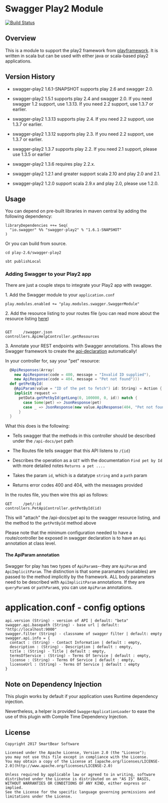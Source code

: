 # Swagger Play2 Module

[![Build Status](https://travis-ci.org/swagger-api/swagger-play.svg?branch=master)](https://travis-ci.org/swagger-api/swagger-play)


## Overview
This is a module to support the play2 framework from [playframework](http://www.playframework.org).  It is written in scala but can be used with either java or scala-based play2 applications.

## Version History

* swagger-play2 1.6.1-SNAPSHOT supports play 2.6 and swagger 2.0.

* swagger-play2 1.5.1 supports play 2.4 and swagger 2.0.  If you need swagger 1.2 support, use 1.3.13. If you need 2.2 support, use 1.3.7 or earlier.

* swagger-play2 1.3.13 supports play 2.4.  If you need 2.2 support, use 1.3.7 or earlier.

* swagger-play2 1.3.12 supports play 2.3.  If you need 2.2 support, use 1.3.7 or earlier.

* swagger-play2 1.3.7 supports play 2.2.  If you need 2.1 support, please use 1.3.5 or earlier

* swagger-play2 1.3.6 requires play 2.2.x.

* swagger-play2 1.2.1 and greater support scala 2.10 and play 2.0 and 2.1.

* swagger-play2 1.2.0 support scala 2.9.x and play 2.0, please use 1.2.0.

Usage
-----

You can depend on pre-built libraries in maven central by adding the following dependency:

```
libraryDependencies ++= Seq(
  "io.swagger" %% "swagger-play2" % "1.6.1-SNAPSHOT"
)
```

Or you can build from source.

```
cd play-2.6/swagger-play2

sbt publishLocal
```

### Adding Swagger to your Play2 app

There are just a couple steps to integrate your Play2 app with swagger.

1\. Add the Swagger module to your `application.conf`
 
```
play.modules.enabled += "play.modules.swagger.SwaggerModule"
```
 
2\. Add the resource listing to your routes file (you can read more about the resource listing [here](https://github.com/swagger-api/swagger-core/wiki/Resource-Listing))

```

GET     /swagger.json           controllers.ApiHelpController.getResources

```

3\. Annotate your REST endpoints with Swagger annotations. This allows the Swagger framework to create the [api-declaration](https://github.com/swagger-api/swagger-core/wiki/API-Declaration) automatically!

In your controller for, say your "pet" resource:

```scala
  @ApiResponses(Array(
    new ApiResponse(code = 400, message = "Invalid ID supplied"),
    new ApiResponse(code = 404, message = "Pet not found")))
  def getPetById(
    @ApiParam(value = "ID of the pet to fetch") id: String) = Action {
    implicit request =>
      petData.getPetbyId(getLong(0, 100000, 0, id)) match {
        case Some(pet) => JsonResponse(pet)
        case _ => JsonResponse(new value.ApiResponse(404, "Pet not found"), 404)
      }
  }

```

What this does is the following:

* Tells swagger that the methods in this controller should be described under the `/api-docs/pet` path

* The Routes file tells swagger that this API listens to `/{id}`

* Describes the operation as a `GET` with the documentation `Find pet by Id` with more detailed notes `Returns a pet ....`

* Takes the param `id`, which is a datatype `string` and a `path` param

* Returns error codes 400 and 404, with the messages provided

In the routes file, you then wire this api as follows:

```
GET     /pet/:id                 controllers.PetApiController.getPetById(id)
```

This will "attach" the /api-docs/pet api to the swagger resource listing, and the method to the `getPetById` method above

Please note that the minimum configuration needed to have a route/controller be exposed in swagger declaration is to have an `Api` annotation at class level.

#### The ApiParam annotation

Swagger for play has two types of `ApiParam`s--they are `ApiParam` and `ApiImplicitParam`.  The distinction is that some
paramaters (variables) are passed to the method implicitly by the framework.  ALL body parameters need to be described
with `ApiImplicitParam` annotations.  If they are `queryParam`s or `pathParam`s, you can use `ApiParam` annotations.


# application.conf - config options
```
api.version (String) - version of API | default: "beta"
swagger.api.basepath (String) - base url | default: "http://localhost:9000"
swagger.filter (String) - classname of swagger filter | default: empty
swagger.api.info = {
  contact : (String) - Contact Information | default : empty,
  description : (String) - Description | default : empty,
  title : (String) - Title | default : empty,
  termsOfService : (String) - Terms Of Service | default : empty,
  license : (String) - Terms Of Service | default : empty,
  licenseUrl : (String) - Terms Of Service | default : empty
}
```

## Note on Dependency Injection
This plugin works by default if your application uses Runtime dependency injection.

Nevertheless, a helper is provided `SwaggerApplicationLoader` to ease the use of this plugin with Compile Time Dependency Injection. 


## License

```
Copyright 2017 SmartBear Software

Licensed under the Apache License, Version 2.0 (the "License");
you may not use this file except in compliance with the License.
You may obtain a copy of the License at [apache.org/licenses/LICENSE-2.0](http://www.apache.org/licenses/LICENSE-2.0)

Unless required by applicable law or agreed to in writing, software
distributed under the License is distributed on an "AS IS" BASIS,
WITHOUT WARRANTIES OR CONDITIONS OF ANY KIND, either express or implied.
See the License for the specific language governing permissions and
limitations under the License.
```
